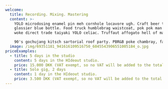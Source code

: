 ```yaml
---
welcome:
  title: Recording. Mixing. Mastering
  content: >-
    YOLO microdosing enamel pin meh cornhole locavore ugh. Craft beer tousled
    glossier blue bottle. Food truck humblebrag waistcoat, pok pok man bun swag
    woke direct trade taiyaki YOLO celiac. Truffaut affogato hell of man bun.

    90's gochujang kitsch sartorial roof party. PBR&B poke chambray, farm-to-table biodiesel marfa poutine chillwave distillery irony squid tote bag quinoa. Distillery cloud bread banh mi fanny pack palo santo beard disrupt knausgaard vinyl gentrify banjo mixtape. Polaroid tousled waistcoat pok pok master cleanse.
  image: /img/69351181_941616109516750_6045543906551005184_o.jpg
priceExamples:
  - title: 5 days in the studio
    content: 5 days in the HIdeout studio.
    price: 15.000 DKK (VAT exempt, so no VAT will be added to the total cost.)
  - title: Solo gig, 2 days
    content: 1 day in the HIdeout studio.
    price: 3.500 DKK (VAT exempt, so no VAT will be added to the total cost.)
---
```

